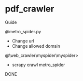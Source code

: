 # pdf_crawler
Guide


@metro_spider.py
  * Change url
  * Change allowed domain


@\web_crawler\myspider\myspider> 
  * scrapy crawl metro_spider


DONE
